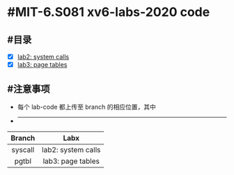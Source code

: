 # #MIT-6.S081 xv6-labs-2020 code
## #目录
+ [x] [lab2: system calls](https://github.com/Wan58169/MIT-6.S081-xv6-labs-2020/tree/syscall)
+ [x] [lab3: page tables](https://github.com/Wan58169/MIT-6.S081-xv6-labs-2020/tree/pgtbl)
## #注意事项
+ 每个 lab-code 都上传至 branch 的相应位置，其中
+ ---
| Branch | Labx |
| :----: | :--: |
| syscall | lab2: system calls |
| pgtbl | lab3: page tables |


